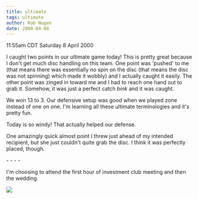 ```yaml
---
title: ultimate
tags: ultimate
author: Rob Nugen
date: 2000-04-08
---
```


<title>Ultimate!!</title>
<p class=date>11:55am CDT Saturday 8 April 2000</p>

<p>I caught two points in our ultimate game today!  This is pretty
great because I don't get much disc handling on this team.  One point
was 'pushed' to me (that means there was essentially no spin on the
disc (that means the disc was not spinning) which made it wobbly) and
I actually caught it easily.  The other point was zinged in toward me
and I had to reach one hand out to grab it.  Somehow, it was just a
perfect catch <em>bink</em> and it was caught.

<p>We won 13 to 3.  Our defensive setup was good when we played zone
instead of one on one.  I'm learning all these ultimate terminologies
and it's pretty fun.

<p>Today is so windy!  That actually helped our defense.

<p>One amazingly quick almost point I threw just ahead of my intended
recipient, but she just couldn't quite grab the disc.  I think it was
perfectly placed, though.

<p>- - - -

<p>I'm choosing to attend the first hour of investment club meeting
and then the wedding.

<p><img src='/images/rob/wL-ROB.gif'>

